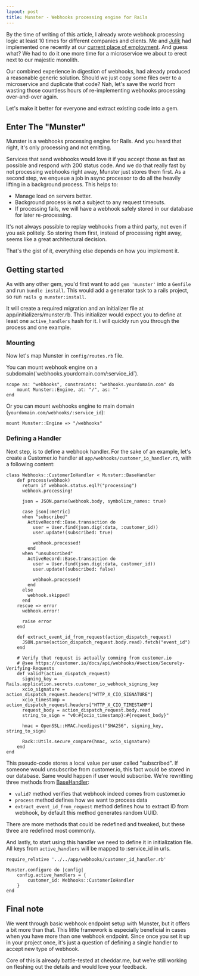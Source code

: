```yaml
---
layout: post
title: Munster - Webhooks processing engine for Rails
---
```

By the time of writing of this article, I already wrote webhook processing logic at least 10 times for different companies and clients. Me and [Julik](https://blog.julik.nl/) had implemented one recently at our [current place of employment](https://cheddar.me). And guess what? We had to do it one more time for a microservice we about to erect next to our majestic monolith.

Our combined experience in digestion of webhooks, had already produced a reasonable generic solution.  Should we just copy some files over to a microservice and duplicate that code? Nah, let's save the world from wasting those countless hours of re-implementing webhooks processing over-and-over again. 

Let's make it better for everyone and extract existing code into a gem.

## Enter The "Munster"
Munster is a webhooks processing engine for Rails. And you heard that right, it's only processing and not emitting. 

Services that send webhooks would love it if you accept those as fast as possible and respond with 200 status code. And we do that really fast by not processing webhooks right away, Munster just stores them first.  As a second step, we enqueue a job in async processor to do all the heavily lifting in a background process. This helps to:

- Manage load on servers better. 
- Background process is not a subject to any request timeouts. 
- If processing fails, we will have a webhook safely stored in our database for later re-processing.

It's not always possible to replay webhooks from a third party, not even if you ask politely. So storing them first, instead of processing right away, seems like a great architectural decision. 

That's the gist of it, everything else depends on how you implement it.

## Getting started
As with any other gem, you'd first want to add `gem 'munster'` into a `Gemfile` and run `bundle install`. This would add a generator task to a rails project, so run `rails g munster:install`.

It will create a required migration and an initializer file at app/initializers/munster.rb. This initializer would expect you to define at least one `active_handlers` hash for it. I will quickly run you through the process and one example.

### Mounting

Now let's map Munster in `config/routes.rb` file.

You can mount webhook engine on a subdomain('webhooks.yourdomain.com/:service_id`).
```
scope as: "webhooks", constraints: "webhooks.yourdomain.com" do
    mount Munster::Engine, at: "/", as: ""
end
```

Or you can mount webhooks engine to main domain (`yourdomain.com/webhooks/:service_id`):

`mount Munster::Engine => "/webhooks"`

### Defining a Handler

Next step, is to define a webhook handler. For the sake of an example, let's create a Customer.io handler at `app/webhooks/customer_io_handler.rb`, with a following content:

```
class Webhooks::CustomerIoHandler < Munster::BaseHandler
	def process(webhook)
	  return if webhook.status.eql?("processing")
	  webhook.processing!
	
	  json = JSON.parse(webhook.body, symbolize_names: true)
	
	  case json[:metric]
	  when "subscribed"
		ActiveRecord::Base.transaction do
		  user = User.find(json.dig(:data, :customer_id))
          user.update!(subscribed: true)
          
		  webhook.processed!
		end
	  when "unsubscribed"
		ActiveRecord::Base.transaction do
		  user = User.find(json.dig(:data, customer_id))
		  user.update!(subscribed: false)
		  
		  webhook.processed!
		end
	  else
		webhook.skipped!
	  end
	rescue => error
	  webhook.error!
	
	  raise error
	end
	
	def extract_event_id_from_request(action_dispatch_request)
	  JSON.parse(action_dispatch_request.body.read).fetch("event_id")
	end
	
	# Verify that request is actually comming from customer.io
	# @see https://customer.io/docs/api/webhooks/#section/Securely-Verifying-Requests
	def valid?(action_dispatch_request)
	  signing_key = Rails.application.secrets.customer_io_webhook_signing_key
	  xcio_signature = action_dispatch_request.headers["HTTP_X_CIO_SIGNATURE"]
	  xcio_timestamp = action_dispatch_request.headers["HTTP_X_CIO_TIMESTAMP"]
	  request_body = action_dispatch_request.body.read
	  string_to_sign = "v0:#{xcio_timestamp}:#{request_body}"
	
	  hmac = OpenSSL::HMAC.hexdigest("SHA256", signing_key, string_to_sign)
	
	  Rack::Utils.secure_compare(hmac, xcio_signature)
	end
end
```

This pseudo-code stores a local value per user called "subscribed". If someone would unsubscribe from customer.io, this fact would be stored in our database. Same would happen if user would subscribe. We're rewritting three methods from [BaseHandler](https://github.com/cheddar-me/munster/blob/main/lib/munster/base_handler.rb):

- `valid?` method verifies that webhook indeed comes from customer.io
- `process` method defines how we want to process data
- `extract_event_id_from_request` method defines how to extract ID from webhook, by default this method generates random UUID.

There are more methods that could be redefined and tweaked, but these three are redefined most commonly.

And lastly, to start using this handler we need to define it in initialization file. All keys from `active_handlers` will be mapped to :service_id in urls.

```
require_relative '../../app/webhooks/customer_id_handler.rb'

Munster.configure do |config|
	config.active_handlers = {
		customer_id: Webhooks::CustomerIoHandler
	}
end
```

## Final note
We went through basic webhook endpoint setup with Munster, but it offers a bit more than that. This little framework is especially beneficial in cases when you have more than one webhook endpoint. Since once you set it up in your project once, it's just a question of defining a single handler to accept new type of webhook.

Core of this is already battle-tested at cheddar.me, but we're still working on fleshing out the details and would love your feedback.
